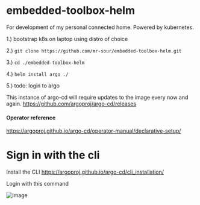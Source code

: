 # embedded-toolbox-helm
For development of my personal connected home. Powered by kubernetes.

1.) bootstrap k8s on laptop using distro of choice

2.) `git clone https://github.com/mr-sour/embedded-toolbox-helm.git`

3.) `cd ./embedded-toolbox-helm`

4.) `helm install argo ./ `

5.) todo: login to argo

This instance of argo-cd will require updates to the image every now and again. https://github.com/argoproj/argo-cd/releases 

#### Operator reference
https://argoproj.github.io/argo-cd/operator-manual/declarative-setup/
# Sign in with the cli 
Install the CLI
https://argoproj.github.io/argo-cd/cli_installation/

Login with this command

![image](https://user-images.githubusercontent.com/2181180/166573169-cd2f8ad7-3813-4c0e-a061-b33d649a292f.png)
